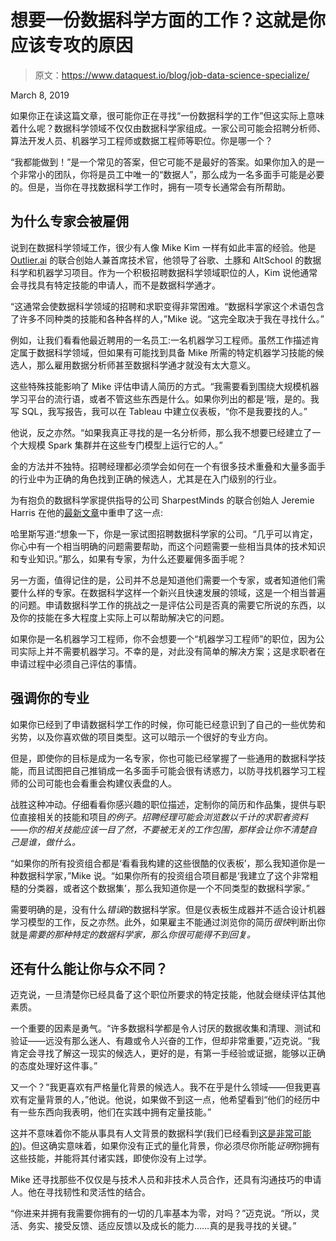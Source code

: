 # 想要一份数据科学方面的工作？这就是你应该专攻的原因

> 原文：<https://www.dataquest.io/blog/job-data-science-specialize/>

March 8, 2019

如果你正在读这篇文章，很可能你正在寻找“一份数据科学的工作”但这实际上意味着什么呢？数据科学领域不仅仅由数据科学家组成。一家公司可能会招聘分析师、算法开发人员、机器学习工程师或数据工程师等职位。你是哪一个？

“我都能做到！”是一个常见的答案，但它可能不是最好的答案。如果你加入的是一个非常小的团队，你将是员工中唯一的“数据人”，那么成为一名多面手可能是必要的。但是，当你在寻找数据科学工作时，拥有一项专长通常会有所帮助。

## 为什么专家会被雇佣

说到在数据科学领域工作，很少有人像 Mike Kim 一样有如此丰富的经验。他是 [Outlier.ai](https://outlier.ai/) 的联合创始人兼首席技术官，他领导了谷歌、土豚和 AltSchool 的数据科学和机器学习项目。作为一个积极招聘数据科学领域职位的人，Kim 说他通常会寻找具有特定技能的申请人，而不是数据科学通才。

“这通常会使数据科学领域的招聘和求职变得非常困难。“数据科学家这个术语包含了许多不同种类的技能和各种各样的人，”Mike 说。“这完全取决于我在寻找什么。”

例如，让我们看看他最近聘用的一名员工:一名机器学习工程师。虽然工作描述肯定属于数据科学领域，但如果有可能找到具备 Mike 所需的特定机器学习技能的候选人，那么雇用数据分析师甚至数据科学通才就没有太大意义。

这些特殊技能影响了 Mike 评估申请人简历的方式。“我需要看到围绕大规模机器学习平台的流行语，或者不管这些东西是什么。如果你列出的都是‘哦，是的。我写 SQL，我写报告，我可以在 Tableau 中建立仪表板，“你不是我要找的人。”

他说，反之亦然。“如果我真正寻找的是一名分析师，那么我不想要已经建立了一个大规模 Spark 集群并在这些专门模型上运行它的人。”

金的方法并不独特。招聘经理都必须学会如何在一个有很多技术重叠和大量多面手的行业中为正确的角色找到正确的候选人，尤其是在入门级别的行业。

为有抱负的数据科学家提供指导的公司 SharpestMinds 的联合创始人 Jeremie Harris 在他的[最新文章](https://towardsdatascience.com/why-you-shouldnt-be-a-data-science-generalist-f69ea37cdd2c)中重申了这一点:

哈里斯写道:“想象一下，你是一家试图招聘数据科学家的公司。“几乎可以肯定，你心中有一个相当明确的问题需要帮助，而这个问题需要一些相当具体的技术知识和专业知识。”那么，如果有专家，为什么还要雇佣多面手呢？

另一方面，值得记住的是，公司并不总是知道他们需要一个专家，或者知道他们需要什么样的专家。在数据科学这样一个新兴且快速发展的领域，这是一个相当普遍的问题。申请数据科学工作的挑战之一是评估公司是否真的需要它所说的东西，以及你的技能在多大程度上实际上可以帮助解决它的问题。

如果你是一名机器学习工程师，你不会想要一个“机器学习工程师”的职位，因为公司实际上并不需要机器学习。不幸的是，对此没有简单的解决方案；这是求职者在申请过程中必须自己评估的事情。

## 强调你的专业

如果你已经到了申请数据科学工作的时候，你可能已经意识到了自己的一些优势和劣势，以及你喜欢做的项目类型。这可以暗示一个很好的专业方向。

但是，即使你的目标是成为一名专家，你也可能已经掌握了一些通用的数据科学技能，而且试图把自己推销成一名多面手可能会很有诱惑力，以防寻找机器学习工程师的公司可能也会看重会构建仪表盘的人。

战胜这种冲动。仔细看看你感兴趣的职位描述，定制你的简历和作品集，提供与职位直接相关的技能和项目*的例子。招聘经理可能会浏览数以千计的求职者资料——你的相关技能应该一目了然，不要被无关的工作包围，那样会让你不清楚自己是谁，做什么。*

“如果你的所有投资组合都是‘看看我构建的这些很酷的仪表板’，那么我知道你是一种数据科学家，”Mike 说。“如果你所有的投资组合项目都是‘我建立了这个非常粗糙的分类器，或者这个数据集’，那么我知道你是一个不同类型的数据科学家。”

需要明确的是，没有什么*错误*的数据科学家。但是仪表板生成器并不适合设计机器学习模型的工作，反之亦然。此外，如果雇主不能通过浏览你的简历*很快*判断出你就是*需要的那种特定的数据科学家，那么你很可能得不到回复。*

## 还有什么能让你与众不同？

迈克说，一旦清楚你已经具备了这个职位所要求的特定技能，他就会继续评估其他素质。

一个重要的因素是勇气。“许多数据科学都是令人讨厌的数据收集和清理、测试和验证——远没有那么迷人、有趣或令人兴奋的工作，但却非常重要，”迈克说。“我肯定会寻找了解这一现实的候选人，更好的是，有第一手经验或证据，能够以正确的态度处理好这件事。”

又一个？“我更喜欢有严格量化背景的候选人。我不在乎是什么领域——但我更喜欢有定量背景的人，”他说。他说，如果做不到这一点，他希望看到“他们的经历中有一些东西向我表明，他们在实践中拥有定量技能。”

这并不意味着你不能从事具有人文背景的数据科学(我们已经看到[这是非常可能的](https://www.dataquest.io/blog/humanities-learn-data-science/))。但这确实意味着，如果你没有正式的量化背景，你必须尽你所能*证明*你拥有这些技能，并能将其付诸实践，即使你没有上过学。

Mike 还寻找那些不仅仅是与技术人员和非技术人员合作，还具有沟通技巧的申请人。他在寻找韧性和灵活性的结合。

“你进来并拥有我需要你拥有的一切的几率基本为零，对吗？”迈克说。“所以，灵活、务实、接受反馈、适应反馈以及成长的能力……真的是我寻找的关键。”